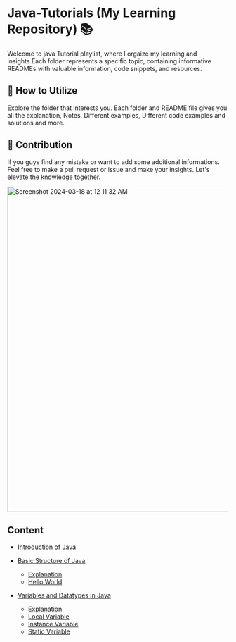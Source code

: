 # Java-Tutorials (My Learning Repository) 📚

<p>
  Welcome to java Tutorial playlist, where I orgaize my learning and insights.Each folder represents a specific topic, containing informative READMEs with valuable information, code snippets, and resources.
</p>

<h2>📝 How to Utilize</h2>
<p>
  Explore the folder that interests you. Each folder and README file gives you all the explanation, Notes, Different examples, Different code examples and solutions and more.
</p>

<h2>🤝 Contribution</h2>
<p>
  If you guys find any mistake or want to add some additional informations. Feel free to make a pull request or issue and make your insights. Let's elevate the knowledge together.
</p>


<p><img width="738" alt="Screenshot 2024-03-18 at 12 11 32 AM" src="https://github.com/Saqibadnan0011/Java-Tutorials/assets/79377722/50c12ec8-ffe6-4790-9622-fb3c544e3dd9"></p>

<h2>Content</h2>

<ul>
  <li><a href = "https://github.com/Saqibadnan0011/Java-Tutorials/tree/main/Introduction_To_Java" >Introduction of Java</a></li>
</ul>

<ul>
  <li><a href = "https://github.com/Saqibadnan0011/Java-Tutorials/tree/main/02%3A%20Basic_Structure_of_Java" >Basic Structure of Java</a></li>
  <ul>
    <li><a href = "https://github.com/Saqibadnan0011/Java-Tutorials/tree/main/02%3A%20Basic_Structure_of_Java" >Explanation</a></li>
    <li><a href = "https://github.com/Saqibadnan0011/Java-Tutorials/blob/main/02%3A%20Basic_Structure_of_Java/HelloWorld/src/Main.java" >Hello World</a></li>
  </ul>
</ul>

<ul>
  <li><a href = "" >Variables and Datatypes in Java</a></li>
  <ul>
    <li><a href = "https://github.com/Saqibadnan0011/Java-Tutorials/tree/main/03%3A%20Variables_and_Datatypes_in_Java" >Explanation</a></li>
    <li><a href = "https://github.com/Saqibadnan0011/Java-Tutorials/blob/main/03%3A%20Variables_and_Datatypes_in_Java/VariablesCodeExamples/LocalVariables.java" >Local Variable</a></li>
    <li><a href = "https://github.com/Saqibadnan0011/Java-Tutorials/blob/main/03%3A%20Variables_and_Datatypes_in_Java/VariablesCodeExamples/InstanceVariables.java" >Instance Variable</a></li>
    <li><a href = "https://github.com/Saqibadnan0011/Java-Tutorials/blob/main/03%3A%20Variables_and_Datatypes_in_Java/VariablesCodeExamples/StaticVariables.java" >Static Variable</a></li>
  </ul>
</ul>









